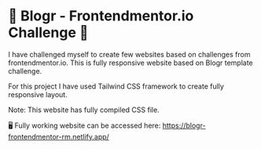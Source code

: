 # 📝 Blogr - Frontendmentor.io Challenge 📝

I have challenged myself to create few websites based on challenges from frontendmentor.io. This is fully responsive website based on Blogr template challenge.

For this project I have used Tailwind CSS framework to create fully responsive layout.

Note: This website has fully compiled CSS file.

🖥️ Fully working website can be accessed here: https://blogr-frontendmentor-rm.netlify.app/
